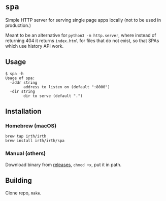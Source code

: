 # `spa`

Simple HTTP server for serving single page apps locally (not to be used in
production.)

Meant to be an alternative for `python3 -m http.server`, where instead of
returning 404 it returns `index.html` for files that do not exist, so that SPAs
which use history API work.

## Usage

```console
$ spa -h
Usage of spa:
  -addr string
        address to listen on (default ":8000")
  -dir string
        dir to serve (default ".")
```

## Installation

### Homebrew (macOS)

```shell
brew tap irth/irth
brew install irth/irth/spa
```

### Manual (others)

Download binary from [releases](https://github.com/irth/spa/releases), `chmod +x`, put it in path.

## Building

Clone repo, `make`.
